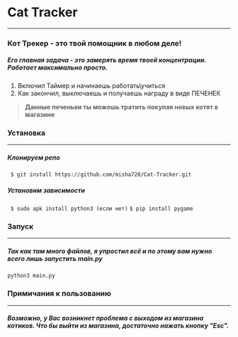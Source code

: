 # Cat Tracker
---
### Кот Трекер - это твой помощник в любом деле! 
##### Его главная задача - это замерять время твоей концентрации. Работает максимально просто.
1. Включил Таймер и начинаешь работать\учиться
2. Как закончил, выключаешь и получаешь награду в виде ПЕЧЕНЕК

> **Данные печеньки ты можешь тратить покупая новых котят в магазине**
### Установка
---
##### Клонируем репо
` $ git install https://github.com/misha720/Cat-Tracker.git`
##### Установим зависимости
` $ sudo apk install python3 (если нет)`
` $ pip install pygame `
### Запуск
---
##### Так как там много файлов, я упростил всё и по этому вам нужно всего лишь запустить main.py
`python3 main.py`
### Примичания к пользованию
---
##### Возможно, у Вас возникнет проблема с выходом из магазина котиков. **Что бы выйти из магазина, достаточно нажать кнопку "Esc".**
